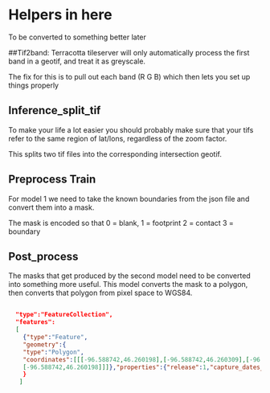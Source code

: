# Helpers in here
To be converted to something better later

##Tif2band:
Terracotta tileserver will only automatically process the first band in a geotif, and treat it as greyscale.

The fix for this is to pull out each band (R G B) which then lets you set up things properly

## Inference_split_tif
To make your life a lot easier you should probably make sure that your tifs refer to the same region of lat/lons,
regardless of the zoom factor.

This splits two tif files into the corresponding intersection geotif.

## Preprocess Train

For model 1 we need to take the known boundaries from the json file and convert them into a mask.

The mask is encoded so that 0 = blank, 1 = footprint 2 = contact 3 = boundary


## Post_process

The masks that get produced by the second model need to be converted into something more useful.
This model converts the mask to a polygon, then converts that polygon from pixel space to WGS84.
```geojson

  "type":"FeatureCollection",
  "features":
  [
    {"type":"Feature",
    "geometry":{
    "type":"Polygon",
    "coordinates":[[[-96.588742,46.260198],[-96.588742,46.260309],[-96.588854,46.260309],[-96.588854,46.260198],
    [-96.588742,46.260198]]]},"properties":{"release":1,"capture_dates_range":""}},
    }
   ]

```
